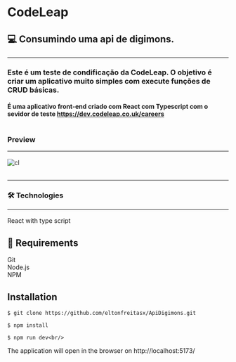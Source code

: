 # CodeLeap

## 💻 Consumindo uma api de digimons. <hr/>
### Este é um teste de condificação da CodeLeap. O objetivo é criar um aplicativo muito simples com execute funções de CRUD básicas. <br/>
#### É uma aplicativo front-end criado com React com Typescript com o sevidor de teste https://dev.codeleap.co.uk/careers<br/><br/>

### Preview <br/><hr/>

![cl](https://user-images.githubusercontent.com/76684471/235284324-dfc85a73-498d-452c-9106-7f937772aaad.png)
<br/> <br/>
<hr/>

### 🛠️ Technologies <hr/>

React with type script<br/>

## 🧲 Requirements 
Git<br/>
Node.js <br/>
NPM

## Installation

```
$ git clone https://github.com/eltonfreitasx/ApiDigimons.git

$ npm install

$ npm run dev<br/>
```

The application will open in the browser on http://localhost:5173/

